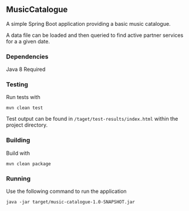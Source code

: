 ## MusicCatalogue

A simple Spring Boot application providing a basic music catalogue.

A data file can be loaded and then queried to find active partner services for a a given date. 

### Dependencies

Java 8 Required

### Testing

Run tests with

    mvn clean test
    
Test output can be found in `/taget/test-results/index.html` within the project directory.

### Building

Build with

    mvn clean package

### Running

Use the following command to run the application

    java -jar target/music-catalogue-1.0-SNAPSHOT.jar
    
